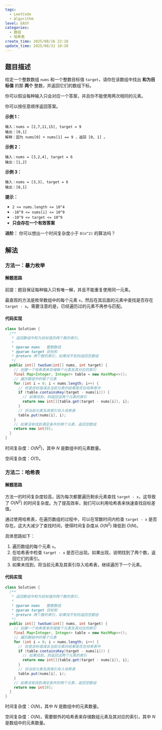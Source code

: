 ```yaml
---
tags:
  - LeetCode
  - Algorithm
level: EASY
categories:
  - 数组
  - 哈希表
create_time: 2025/08/16 22:18
update_time: 2025/08/31 10:30
---
```


## 题目描述

给定一个整数数组 `nums` 和一个整数目标值 `target`，请你在该数组中找出 **和为目标值** 的那 **两个** 整数，并返回它们的数组下标。

你可以假设每种输入只会对应一个答案，并且你不能使用两次相同的元素。

你可以按任意顺序返回答案。

**示例 1：**

```text
输入：nums = [2,7,11,15], target = 9
输出：[0,1]
解释：因为 nums[0] + nums[1] == 9 ，返回 [0, 1] 。
```

**示例 2：**

```text
输入：nums = [3,2,4], target = 6
输出：[1,2]
```

**示例 3：**

```text
输入：nums = [3,3], target = 6
输出：[0,1]
```

**提示：**

- `2 <= nums.length <= 10^4`
- `-10^9 <= nums[i] <= 10^9`
- `-10^9 <= target <= 10^9`
- **只会存在一个有效答案**

**进阶：**
你可以想出一个时间复杂度小于 `O(n^2)` 的算法吗？

## 解法

### 方法一：暴力枚举

#### 解题思路

前提：题目保证每种输入只有唯一解，并且不能重复使用同一元素。

最直观的方法是枚举数组中的每个元素 `x`，然后在其后面的元素中查找是否存在 `target - x`。需要注意的是，已经遍历过的元素不再参与匹配。

#### 代码实现

```java
class Solution {  
  /**  
   * 返回数组中和为目标值的两个数的索引。  
   *  
   * @param nums   整数数组  
   * @param target 目标和  
   * @return 两个数的索引，如果找不到则返回空数组  
   */  
  public int[] twoSum(int[] nums, int target) {  
    // 创建一个哈希表来存储每个元素及其对应的索引  
    final Map<Integer, Integer> table = new HashMap<>();  
    // 遍历数组中的每个元素  
    for (int i = 0; i < nums.length; i++) {  
      // 检查目标值减去当前元素的结果是否在哈希表中  
      if (table.containsKey(target - nums[i])) {  
        // 如果找到，则返回这两个元素的索引  
        return new int[]{table.get(target - nums[i]), i};  
      }  
      // 将当前元素及其索引存入哈希表  
      table.put(nums[i], i);  
    }  
    // 如果没有找到满足条件的两个元素，返回空数组  
    return new int[0];  
  }  
}
```

时间复杂度：$O(N^2)$，其中 $N$ 是数组中的元素数量。

空间复杂度：$O(1)$。

### 方法二：哈希表

#### 解题思路

方法一的时间复杂度较高，因为每次都要遍历剩余元素查找 `target - x`，这导致了 $O(N^2)$ 的时间复杂度。为了提高效率，我们可以利用哈希表来快速查找目标差值。

通过使用哈希表，在遍历数组的过程中，可以在常数时间内检查 `target - x` 是否存在。这大大减少了查找时间，使得时间复杂度从 $O(N^2)$ 降低到 $O(N)$。

具体思路如下：
1. 遍历数组的每个元素 `x`。
2. 在哈希表中检查 `target - x` 是否已出现。如果出现，说明找到了两个数，返回它们的索引。
3. 如果未找到，将当前元素及其索引存入哈希表，继续遍历下一个元素。

#### 代码实现

```java
class Solution {  
  /**  
   * 返回数组中和为目标值的两个数的索引。  
   *  
   * @param nums   整数数组  
   * @param target 目标和  
   * @return 两个数的索引，如果找不到则返回空数组  
   */   
  public int[] twoSum(int[] nums, int target) {  
    // 创建一个哈希表来存储每个元素及其对应的索引  
    final Map<Integer, Integer> table = new HashMap<>();  
    // 遍历数组中的每个元素  
    for (int i = 0; i < nums.length; i++) {  
      // 检查目标值减去当前元素的结果是否在哈希表中  
      if (table.containsKey(target - nums[i])) {  
        // 如果找到，则返回这两个元素的索引  
        return new int[]{table.get(target - nums[i]), i};  
      }  
      // 将当前元素及其索引存入哈希表  
      table.put(nums[i], i);  
    }  
    // 如果没有找到满足条件的两个元素，返回空数组  
    return new int[0];  
  }  
}
```

时间复杂度：$O(N)$，其中 $N$ 是数组中的元素数量。

空间复杂度：$O(N)$，需要额外的哈希表来存储数组元素及其对应的索引，其中 $N$ 是数组中的元素数量。
